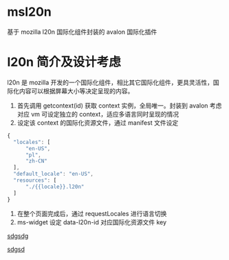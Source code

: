 # msl20n
基于 mozilla l20n 国际化组件封装的 avalon 国际化插件

# l20n 简介及设计考虑
l20n 是 mozilla 开发的一个国际化组件，相比其它国际化组件，更具灵活性，国际化内容可以根据屏幕大小等决定呈现的内容。

1. 首先调用 getcontext(id) 获取 context 实例，全局唯一。封装到 avalon 考虑对应 vm 可设定独立的 context，适应多语言同时呈现的情况
1. 设定该 context 的国际化资源文件，通过 manifest 文件设定

  ```JavaScript
  {
    "locales": [
        "en-US",
        "pl",
        "zh-CN"
    ],
    "default_locale": "en-US",
    "resources": [
        "./{{locale}}.l20n"
    ]
  }
  ```
1. 在整个页面完成后，通过 requestLocales 进行语言切换
1. ms-widget 设定 data-l20n-id 对应国际化资源文件 key


[sdgsdg](http://sdg.com)

[sdgsd](http://sdgdsg "sdgsdg===")
